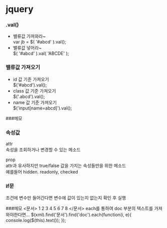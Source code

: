 # jquery

### .val()
* 밸류값 가져와라~  
var jb = $( '#abcd' ).val();  
* 밸류값 넣어라~  
$( '#abcd' ).val( 'ABCDE' );  

### 밸류값 가져오기  
* id 값 기준 가져오기  
$('#abcd').val();   
* class 값 기준 가져오기  
$('.abcd').val();  
* name 값 기준 가져오기  
$('input[name=abcd]').val();  


###메모

<script>  
    function fnGetdata(){  
        var obj = $("[name=SEQ_CHK]");  
        var chkArray = new Array(); // 배열 선언  
 
        $('input:checkbox[name=SEQ_CHK]:checked').each(function() { // 체크된 체크박스의 value 값을 가지고 온다.  
            chkArray.push(this.value);  
        });  
        $('#hiddenValue').val(chkArray);  
        
        alert($('#hiddenValue').val()); // 아래 체크박스가 모두 체크되어 있다면 1,2,3,4 가 출력 된다.  
          
    }  
  
</script>  


### 속성값 
attr  
속성을 조회하거나 변경할 수 있는 메소드  

prop  
attr과 유사하지만 true/false 값을 가지는 속성들만을 위한 메소드  
예를들어 hidden. readonly, checked  

### if문
조건에 변수만 들어간다면 변수에 값이 있는지 없는지 확인 후 실행  



###메모
<문서>
    <doc>1</doc>
    <doc>2</doc>
    <doc>3</doc>
    <doc>4</doc>
    <doc>5</doc>
    <doc>6</doc>
    <doc>7</doc>
    <doc>8</doc>
</문서>
each를 통하여 doc 부분의 텍스트를 가져와야한다면...
$(xml).find('문서').find('doc').each(function(i, e){  
    console.log($(this).text());
});


